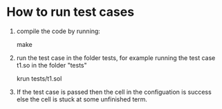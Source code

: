 

# How to run test cases

1. compile the code by running:

   make


2. run the test case in the folder tests, for example running the test case t1.so in the folder "tests"

   krun tests/t1.sol


3. If the test case is passed then the cell <mode/> in the configuation is success else
   the cell <k/> is stuck at some unfinished term.




